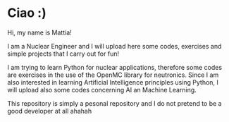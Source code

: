 # Ciao :)

Hi, my name is Mattia!

I am a Nuclear Engineer and I will upload here some codes, exercises and simple projects that I carry out for fun!

I am trying to learn Python for nuclear applications, therefore some codes are exercises in the use of the OpenMC library for neutronics.
Since I am also interested in learning Artificial Intelligence principles using Python, I will upload also some codes concerning AI an Machine Learning.

This repository is simply a pesonal repository and I do not pretend to be a good developer at all ahahah
